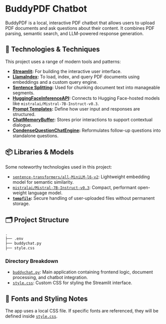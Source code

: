 # BuddyPDF Chatbot

BuddyPDF is a local, interactive PDF chatbot that allows users to upload PDF documents and ask questions about their content. It combines PDF parsing, semantic search, and LLM-powered response generation.

## 🚀 Technologies & Techniques

This project uses a range of modern tools and patterns:

- **[Streamlit](https://streamlit.io/):** For building the interactive user interface.
- **[LlamaIndex](https://www.llamaindex.ai/):** To load, index, and query PDF documents using embeddings and a custom query engine.
- **[Sentence Splitting](https://developer.mozilla.org/en-US/docs/Glossary/Sentence):** Used for chunking document text into manageable segments.
- **[HuggingFaceInferenceAPI](https://huggingface.co/docs/huggingface_hub/index):** Connects to Hugging Face-hosted models like `mistralai/Mistral-7B-Instruct-v0.3`.
- **[Prompt Templates](https://docs.llamaindex.ai/en/stable/module_guides/prompts/custom_prompts/):** Define how user input and responses are structured.
- **[ChatMemoryBuffer](https://docs.llamaindex.ai/en/stable/module_guides/memory/chat_memory/):** Stores prior interactions to support contextual dialogue.
- **[CondenseQuestionChatEngine](https://docs.llamaindex.ai/en/stable/module_guides/chat_engines/condense_question_chat_engine/):** Reformulates follow-up questions into standalone questions.

## 📦 Libraries & Models

Some noteworthy technologies used in this project:

- [`sentence-transformers/all-MiniLM-l6-v2`](https://huggingface.co/sentence-transformers/all-MiniLM-L6-v2): Lightweight embedding model for semantic similarity.
- [`mistralai/Mistral-7B-Instruct-v0.3`](https://huggingface.co/mistralai/Mistral-7B-Instruct-v0.3): Compact, performant open-weight language model.
- **[`tempfile`](https://docs.python.org/3/library/tempfile.html):** Secure handling of user-uploaded files without permanent storage.

## 🗂️ Project Structure

```txt
.
├── .env
├── buddychat.py
├── style.css
```

### Directory Breakdown

- [`buddychat.py`](./app2.py): Main application containing frontend logic, document processing, and chatbot integration.
- [`style.css`](./style.css): Custom CSS for styling the Streamlit interface.

## 🔗 Fonts and Styling Notes

The app uses a local CSS file. If specific fonts are referenced, they will be defined inside [`style.css`](./style.css).
